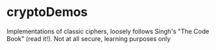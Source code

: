 # cryptoDemos
Implementations of classic ciphers, loosely follows Singh's "The Code Book" (read it!). Not at all secure, learning purposes only
